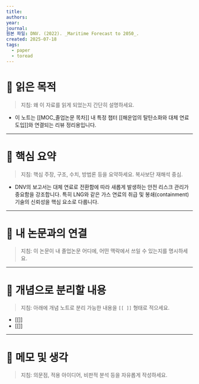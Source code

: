 ```yaml
---
title: 
authors: 
year: 
journal: 
원본 파일: DNV. (2022). _Maritime Forecast to 2050_.
created: 2025-07-18
tags:
  - paper
  - toread
---
```

# 🎯 읽은 목적  
> 지침: 왜 이 자료를 읽게 되었는지 간단히 설명하세요.

- 이 노트는  [[MOC_졸업논문 목차]] 내 특정 챕터 [[해운업의 탈탄소화와 대체 연료 도입]]와 연결되는 리뷰 정리용입니다.  
---

# 🧩 핵심 요약  
> 지침: 핵심 주장, 구조, 수치, 방법론 등을 요약하세요. 복사보단 재해석 중심.

- DNV의 보고서는 대체 연료로 전환함에 따라 새롭게 발생하는 안전 리스크 관리가 중요함을 강조합니다. 특히 LNG와 같은 가스 연료의 취급 및 봉쇄(containment) 기술의 신뢰성을 핵심 요소로 다룹니다.
---

# 🧠 내 논문과의 연결  
> 지침: 이 논문이 내 졸업논문 어디에, 어떤 맥락에서 쓰일 수 있는지를 명시하세요.

---

# 🧩 개념으로 분리할 내용  
> 지침: 아래에 개념 노트로 분리 가능한 내용을 `[[ ]]` 형태로 적으세요.

- [[]]
- [[]]

---

# 💬 메모 및 생각  
> 지침: 의문점, 적용 아이디어, 비판적 분석 등을 자유롭게 작성하세요.
